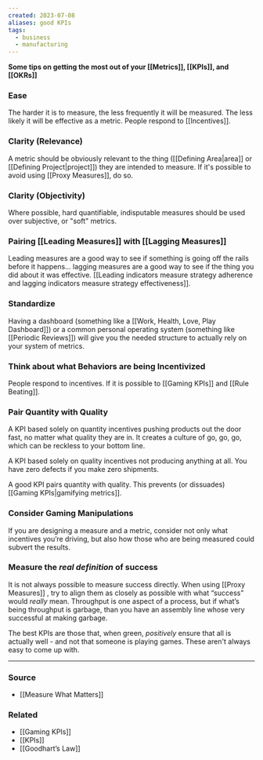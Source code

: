 ```yaml
---
created: 2023-07-08
aliases: good KPIs
tags:
  - business
  - manufacturing
---
```

**Some tips on getting the most out of your [[Metrics]], [[KPIs]], and [[OKRs]]**

### Ease
The harder it is to measure, the less frequently it will be measured. The less likely it will be effective as a metric. People respond to [[Incentives]].

### Clarity (Relevance)
A metric should be obviously relevant to the thing ([[Defining Area|area]] or [[Defining Project|project]]) they are intended to measure. If it's possible to avoid using [[Proxy Measures]], do so. 

### Clarity (Objectivity)
Where possible, hard quantifiable, indisputable measures should be used over subjective, or "soft" metrics.

### Pairing [[Leading Measures]] with [[Lagging Measures]]
Leading measures are a good way to see if something is going off the rails before it happens... lagging measures are a good way to see if the thing you did about it was effective. [[Leading indicators measure strategy adherence and lagging indicators measure strategy effectiveness]].

### Standardize
Having a dashboard (something like a [[Work, Health, Love, Play Dashboard]]) or a common personal operating system (something like [[Periodic Reviews]]) will give you the needed structure to actually rely on your system of metrics.

### Think about what Behaviors are being Incentivized
People respond to incentives. If it is possible to [[Gaming KPIs]] and [[Rule Beating]].

### Pair Quantity with Quality

A KPI based solely on quantity incentives pushing products out the door fast, no matter what quality they are in. It creates a culture of go, go, go, which can be reckless to your bottom line. 

A KPI based solely on quality incentives not producing anything at all. You have zero defects if you make zero shipments.

A good KPI pairs quantity with quality. This prevents (or dissuades) [[Gaming KPIs|gamifying metrics]].

### Consider Gaming Manipulations

If you are designing a measure and a metric, consider not only what incentives you’re driving, but also how those who are being measured could subvert the results.

### Measure the *real definition* of success

It is not always possible to measure success directly. When using [[Proxy Measures]] , try to align them as closely as possible with what “success” would *really* mean. Throughput is one aspect of a process, but if what’s being throughput is garbage, than you have an assembly line whose very successful at making garbage.

The best KPIs are those that, when green, *positively* ensure that all is actually well - and not that someone is playing games. These aren't always easy to come up with.

****
### Source
- [[Measure What Matters]]

### Related
- [[Gaming KPIs]]
- [[KPIs]]
- [[Goodhart’s Law]]